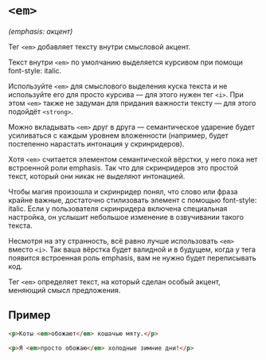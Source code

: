 # `<em>`

_(emphasis: акцент)_

Тег `<em>` добавляет тексту внутри смысловой акцент.

Текст внутри `<em>` по умолчанию выделяется курсивом при помощи font-style: italic.

Используйте `<em>` для смыслового выделения куска текста и не используйте его для просто курсива — для этого нужен тег `<i>`. При этом `<em>` также не задуман для придания важности тексту — для этого подойдёт `<strong>`.

Можно вкладывать `<em>` друг в друга — семантическое ударение будет усиливаться с каждым уровнем вложенности (например, будет постепенно нарастать интонация у скринридеров).

Хотя `<em>` считается элементом семантической вёрстки, у него пока нет встроенной роли emphasis. Так что для скринридеров это простой текст, который они никак не выделяют интонацией.

Чтобы магия произошла и скринридер понял, что слово или фраза крайне важные, достаточно стилизовать элемент с помощью font-style: italic. Если у пользователя скринридера включена специальная настройка, он услышит небольшое изменение в озвучивании такого текста.

Несмотря на эту странность, всё равно лучше использовать `<em>` вместо `<i>`. Так ваша вёрстка будет валидной и в будущем, когда у тега появится встроенная роль emphasis, вам не нужно будет переписывать код.

Тег `<em>` определяет текст, на который сделан особый акцент, меняющий смысл предложения.

## Пример

```html
<p>Коты <em>обожают</em> кошачью мяту.</p>

<p>Я <em>просто обожаю</em> холодные зимние дни!</p>
```
